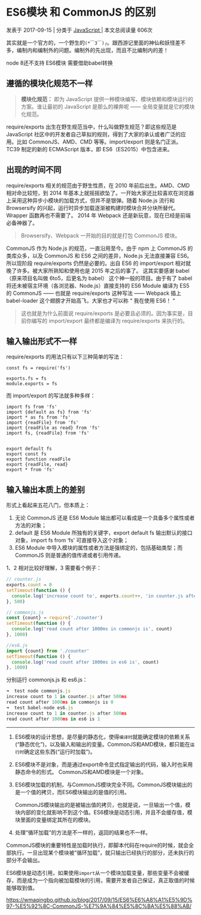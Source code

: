 # ES6模块 和 CommonJS 的区别

 发表于 2017-09-15 |  分类于 [JavaScript ](https://wmaqingbo.github.io/blog/categories/JavaScript/)| 本文总阅读量 606次

其实就是一个官方的，一个野生的`(*￣3￣)╭`。跟西游记里面的神仙和妖怪差不多，编制内和编制外的问题。编制外的先出现，而且不比编制内的差！



node 8还不支持 ES6模块 需要借助babel转换

## 遵循的模块化规范不一样

> **模块化规范：** 即为 JavaScript 提供一种模块编写、模块依赖和模块运行的方案。谁让最初的 JavaScript 是那么的裸奔呢 —— 全局变量就是它的模块化规范。

require/exports 出生在野生规范当中，什么叫做野生规范？即这些规范是 JavaScript 社区中的开发者自己草拟的规则，得到了大家的承认或者广泛的应用。比如 CommonJS、AMD、CMD 等等。import/export 则是名门正派。TC39 制定的新的 ECMAScript 版本，即 ES6（ES2015）中包含进来。

## 出现的时间不同

require/exports 相关的规范由于野生性质，在 2010 年前后出生。AMD、CMD 相对命比较短，到 2014 年基本上就摇摇欲坠了。一开始大家还比较喜欢在浏览器上采用这种异步小模块的加载方式，但并不是银弹。随着 Node.js 流行和 Browsersify 的兴起，运行时异步加载逐渐被构建时模块合并分块所替代。Wrapper 函数再也不需要了。 2014 年 Webpack 还是新玩意，现在已经是前端必备神器了。

> Browsersify、Webpack 一开始的目的就是打包 CommonJS 模块。

CommonJS 作为 Node.js 的规范，一直沿用至今。由于 npm 上 CommonJS 的类库众多，以及 CommonJS 和 ES6 之间的差异，Node.js 无法直接兼容 ES6。所以现阶段 require/exports 仍然是必要的。出自 ES6 的 import/export 相对就晚了许多。被大家所熟知和使用也是 2015 年之后的事了。 这其实要感谢 babel（原来项目名叫做 6to5，后更名为 babel） 这个神一般的项目。由于有了 babel 将还未被宿主环境（各浏览器、Node.js）直接支持的 ES6 Module 编译为 ES5 的 CommonJS —— 也就是 require/exports 这种写法 —— Webpack 插上 babel-loader 这个翅膀才开始高飞，大家也才可以称 “ 我在使用 ES6！ “

> 这也就是为什么前面说 require/exports 是必要且必须的。因为事实是，目前你编写的 import/export 最终都是编译为 require/exports 来执行的。

## 输入输出形式不一样

require/exports 的用法只有以下三种简单的写法：

```
const fs = require('fs')

exports.fs = fs
module.exports = fs
```

而 import/export 的写法就多种多样：

```
import fs from 'fs'
import {default as fs} from 'fs'
import * as fs from 'fs'
import {readFile} from 'fs'
import {readFile as read} from 'fs'
import fs, {readFile} from 'fs'


export default fs
export const fs
export function readFile
export {readFile, read}
export * from 'fs'
```

## 输入输出本质上的差别

形式上看起来五花八门，但本质上：

1. 无论 CommonJS 还是 ES6 Module 输出都可以看成是一个具备多个属性或者方法的对象；
2. default 是 ES6 Module 所独有的关键字，export default fs 输出默认的接口对象，import fs from ‘fs’ 可直接导入这个对象；
3. ES6 Module 中导入模块的属性或者方法是强绑定的，包括基础类型；而 CommonJS 则是普通的值传递或者引用传递。

1、2 相对比较好理解，3 需要看个例子：

```js
// counter.js
exports.count = 0
setTimeout(function () {
  console.log('increase count to', exports.count++, 'in counter.js after 500ms')
}, 500)

// commonjs.js
const {count} = require('./counter')
setTimeout(function () {
  console.log('read count after 1000ms in commonjs is', count)
}, 1000)

//es6.js
import {count} from './counter'
setTimeout(function () {
  console.log('read count after 1000ms in es6 is', count)
}, 1000)
```

分别运行 commonjs.js 和 es6.js：

```js
➜  test node commonjs.js
increase count to 1 in counter.js after 500ms
read count after 1000ms in commonjs is 0
➜  test babel-node es6.js
increase count to 1 in counter.js after 500ms
read count after 1000ms in es6 is 1
```

------

1. ES6模块的设计思想，是尽量的静态化，使得`编译时`就能确定模块的依赖关系(“静态优化”)，以及输入和输出的变量。CommonJS和AMD模块，都只能在`运行时`确定这些东西(“运行时加载”)。

2. ES6模块不是对象，而是通过export命令显式指定输出的代码，输入时也采用静态命令的形式。
   CommonJS和AMD模块是一个对象。

3. ES6模块加载的机制，与CommonJS模块完全不同。CommonJS模块输出的是一个值的拷贝，而ES6模块输出的是值的引用。

   CommonJS模块输出的是被输出值的拷贝，也就是说，一旦输出一个值，模块内部的变化就影响不到这个值。ES6模块是动态引用，并且不会缓存值，模块里面的变量绑定其所在的模块。

4. 处理“循环加载”的方法是不一样的，返回的结果也不一样。

CommonJS模块的重要特性是加载时执行，即脚本代码在require的时候，就会全部执行。一旦出现某个模块被”循环加载”，就只输出已经执行的部分，还未执行的部分不会输出。

ES6模块是动态引用，如果使用`import`从一个模块加载变量，那些变量不会被缓存，而是成为一个指向被加载模块的引用，需要开发者自己保证，真正取值的时候能够取到值。



https://wmaqingbo.github.io/blog/2017/09/15/ES6%E6%A8%A1%E5%9D%97-%E5%92%8C-CommonJS-%E7%9A%84%E5%8C%BA%E5%88%AB/